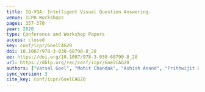 ```yaml
---
title: IQ-VQA: Intelligent Visual Question Answering.
venue: ICPR Workshops
pages: 357-370
year: 2020
type: Conference and Workshop Papers
access: closed
key: conf/icpr/GoelCAG20
doi: 10.1007/978-3-030-68790-8_28
ee: https://doi.org/10.1007/978-3-030-68790-8_28
url: https://dblp.org/rec/conf/icpr/GoelCAG20
authors: ["Vatsal Goel", "Mohit Chandak", "Ashish Anand", "Prithwijit Guha"]
sync_version: 3
cite_key: conf/icpr/GoelCAG20
---
```

